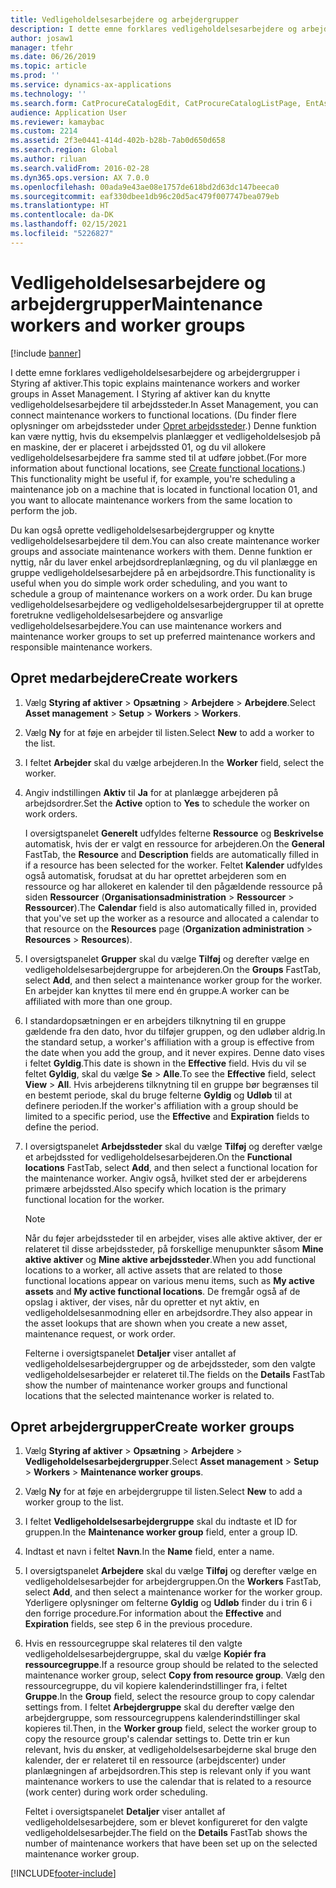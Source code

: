 ```yaml
---
title: Vedligeholdelsesarbejdere og arbejdergrupper
description: I dette emne forklares vedligeholdelsesarbejdere og arbejdergrupper i Styring af aktiver.
author: josaw1
manager: tfehr
ms.date: 06/26/2019
ms.topic: article
ms.prod: ''
ms.service: dynamics-ax-applications
ms.technology: ''
ms.search.form: CatProcureCatalogEdit, CatProcureCatalogListPage, EntAssetWorkerGroupCopyFromResourceGroup, EntAssetWorkerGroup
audience: Application User
ms.reviewer: kamaybac
ms.custom: 2214
ms.assetid: 2f3e0441-414d-402b-b28b-7ab0d650d658
ms.search.region: Global
ms.author: riluan
ms.search.validFrom: 2016-02-28
ms.dyn365.ops.version: AX 7.0.0
ms.openlocfilehash: 00ada9e43ae08e1757de618bd2d63dc147beeca0
ms.sourcegitcommit: eaf330dbee1db96c20d5ac479f007747bea079eb
ms.translationtype: HT
ms.contentlocale: da-DK
ms.lasthandoff: 02/15/2021
ms.locfileid: "5226827"
---
```

# <a name="maintenance-workers-and-worker-groups"></a><span data-ttu-id="94ee2-103">Vedligeholdelsesarbejdere og arbejdergrupper</span><span class="sxs-lookup"><span data-stu-id="94ee2-103">Maintenance workers and worker groups</span></span>

[!include [banner](../../includes/banner.md)]

 

<span data-ttu-id="94ee2-104">I dette emne forklares vedligeholdelsesarbejdere og arbejdergrupper i Styring af aktiver.</span><span class="sxs-lookup"><span data-stu-id="94ee2-104">This topic explains maintenance workers and worker groups in Asset Management.</span></span> <span data-ttu-id="94ee2-105">I Styring af aktiver kan du knytte vedligeholdelsesarbejdere til arbejdssteder.</span><span class="sxs-lookup"><span data-stu-id="94ee2-105">In Asset Management, you can connect maintenance workers to functional locations.</span></span> <span data-ttu-id="94ee2-106">(Du finder flere oplysninger om arbejdssteder under [Opret arbejdssteder](../functional-locations/create-functional-locations.md).) Denne funktion kan være nyttig, hvis du eksempelvis planlægger et vedligeholdelsesjob på en maskine, der er placeret i arbejdssted 01, og du vil allokere vedligeholdelsesarbejdere fra samme sted til at udføre jobbet.</span><span class="sxs-lookup"><span data-stu-id="94ee2-106">(For more information about functional locations, see [Create functional locations](../functional-locations/create-functional-locations.md).) This functionality might be useful if, for example, you're scheduling a maintenance job on a machine that is located in functional location 01, and you want to allocate maintenance workers from the same location to perform the job.</span></span>

<span data-ttu-id="94ee2-107">Du kan også oprette vedligeholdelsesarbejdergrupper og knytte vedligeholdelsesarbejdere til dem.</span><span class="sxs-lookup"><span data-stu-id="94ee2-107">You can also create maintenance worker groups and associate maintenance workers with them.</span></span> <span data-ttu-id="94ee2-108">Denne funktion er nyttig, når du laver enkel arbejdsordreplanlægning, og du vil planlægge en gruppe vedligeholdelsesarbejdere på en arbejdsordre.</span><span class="sxs-lookup"><span data-stu-id="94ee2-108">This functionality is useful when you do simple work order scheduling, and you want to schedule a group of maintenance workers on a work order.</span></span> <span data-ttu-id="94ee2-109">Du kan bruge vedligeholdelsesarbejdere og vedligeholdelsesarbejdergrupper til at oprette foretrukne vedligeholdelsesarbejdere og ansvarlige vedligeholdelsesarbejdere.</span><span class="sxs-lookup"><span data-stu-id="94ee2-109">You can use maintenance workers and maintenance worker groups to set up preferred maintenance workers and responsible maintenance workers.</span></span> 


## <a name="create-workers"></a><span data-ttu-id="94ee2-110">Opret medarbejdere</span><span class="sxs-lookup"><span data-stu-id="94ee2-110">Create workers</span></span>

1. <span data-ttu-id="94ee2-111">Vælg **Styring af aktiver** \> **Opsætning** \> **Arbejdere** \> **Arbejdere**.</span><span class="sxs-lookup"><span data-stu-id="94ee2-111">Select **Asset management** \> **Setup** \> **Workers** \> **Workers**.</span></span>
2. <span data-ttu-id="94ee2-112">Vælg **Ny** for at føje en arbejder til listen.</span><span class="sxs-lookup"><span data-stu-id="94ee2-112">Select **New** to add a worker to the list.</span></span>
3. <span data-ttu-id="94ee2-113">I feltet **Arbejder** skal du vælge arbejderen.</span><span class="sxs-lookup"><span data-stu-id="94ee2-113">In the **Worker** field, select the worker.</span></span>
4. <span data-ttu-id="94ee2-114">Angiv indstillingen **Aktiv** til **Ja** for at planlægge arbejderen på arbejdsordrer.</span><span class="sxs-lookup"><span data-stu-id="94ee2-114">Set the **Active** option to **Yes** to schedule the worker on work orders.</span></span>

    <span data-ttu-id="94ee2-115">I oversigtspanelet **Generelt** udfyldes felterne **Ressource** og **Beskrivelse** automatisk, hvis der er valgt en ressource for arbejderen.</span><span class="sxs-lookup"><span data-stu-id="94ee2-115">On the **General** FastTab, the **Resource** and **Description** fields are automatically filled in if a resource has been selected for the worker.</span></span> <span data-ttu-id="94ee2-116">Feltet **Kalender** udfyldes også automatisk, forudsat at du har oprettet arbejderen som en ressource og har allokeret en kalender til den pågældende ressource på siden **Ressourcer** (**Organisationsadministration** \> **Ressourcer** \> **Ressourcer**).</span><span class="sxs-lookup"><span data-stu-id="94ee2-116">The **Calendar** field is also automatically filled in, provided that you've set up the worker as a resource and allocated a calendar to that resource on the **Resources** page (**Organization administration** \> **Resources** \> **Resources**).</span></span>

5. <span data-ttu-id="94ee2-117">I oversigtspanelet **Grupper** skal du vælge **Tilføj** og derefter vælge en vedligeholdelsesarbejdergruppe for arbejderen.</span><span class="sxs-lookup"><span data-stu-id="94ee2-117">On the **Groups** FastTab, select **Add**, and then select a maintenance worker group for the worker.</span></span> <span data-ttu-id="94ee2-118">En arbejder kan knyttes til mere end én gruppe.</span><span class="sxs-lookup"><span data-stu-id="94ee2-118">A worker can be affiliated with more than one group.</span></span>
6. <span data-ttu-id="94ee2-119">I standardopsætningen er en arbejders tilknytning til en gruppe gældende fra den dato, hvor du tilføjer gruppen, og den udløber aldrig.</span><span class="sxs-lookup"><span data-stu-id="94ee2-119">In the standard setup, a worker's affiliation with a group is effective from the date when you add the group, and it never expires.</span></span> <span data-ttu-id="94ee2-120">Denne dato vises i feltet **Gyldig**.</span><span class="sxs-lookup"><span data-stu-id="94ee2-120">This date is shown in the **Effective** field.</span></span> <span data-ttu-id="94ee2-121">Hvis du vil se feltet **Gyldig**, skal du vælge **Se** \> **Alle**.</span><span class="sxs-lookup"><span data-stu-id="94ee2-121">To see the **Effective** field, select **View** \> **All**.</span></span> <span data-ttu-id="94ee2-122">Hvis arbejderens tilknytning til en gruppe bør begrænses til en bestemt periode, skal du bruge felterne **Gyldig** og **Udløb** til at definere perioden.</span><span class="sxs-lookup"><span data-stu-id="94ee2-122">If the worker's affiliation with a group should be limited to a specific period, use the **Effective** and **Expiration** fields to define the period.</span></span>
7. <span data-ttu-id="94ee2-123">I oversigtspanelet **Arbejdssteder** skal du vælge **Tilføj** og derefter vælge et arbejdssted for vedligeholdelsesarbejderen.</span><span class="sxs-lookup"><span data-stu-id="94ee2-123">On the **Functional locations** FastTab, select **Add**, and then select a functional location for the maintenance worker.</span></span> <span data-ttu-id="94ee2-124">Angiv også, hvilket sted der er arbejderens primære arbejdssted.</span><span class="sxs-lookup"><span data-stu-id="94ee2-124">Also specify which location is the primary functional location for the worker.</span></span>

    > [!NOTE]
    > <span data-ttu-id="94ee2-125">Når du føjer arbejdssteder til en arbejder, vises alle aktive aktiver, der er relateret til disse arbejdssteder, på forskellige menupunkter såsom **Mine aktive aktiver** og **Mine aktive arbejdssteder**.</span><span class="sxs-lookup"><span data-stu-id="94ee2-125">When you add functional locations to a worker, all active assets that are related to those functional locations appear on various menu items, such as **My active assets** and **My active functional locations**.</span></span> <span data-ttu-id="94ee2-126">De fremgår også af de opslag i aktiver, der vises, når du opretter et nyt aktiv, en vedligeholdelsesanmodning eller en arbejdsordre.</span><span class="sxs-lookup"><span data-stu-id="94ee2-126">They also appear in the asset lookups that are shown when you create a new asset, maintenance request, or work order.</span></span>

    <span data-ttu-id="94ee2-127">Felterne i oversigtspanelet **Detaljer** viser antallet af vedligeholdelsesarbejdergrupper og de arbejdssteder, som den valgte vedligeholdelsesarbejder er relateret til.</span><span class="sxs-lookup"><span data-stu-id="94ee2-127">The fields on the **Details** FastTab show the number of maintenance worker groups and functional locations that the selected maintenance worker is related to.</span></span>

## <a name="create-worker-groups"></a><span data-ttu-id="94ee2-128">Opret arbejdergrupper</span><span class="sxs-lookup"><span data-stu-id="94ee2-128">Create worker groups</span></span>

1. <span data-ttu-id="94ee2-129">Vælg **Styring af aktiver** \> **Opsætning** \> **Arbejdere** \> **Vedligeholdelsesarbejdergrupper**.</span><span class="sxs-lookup"><span data-stu-id="94ee2-129">Select **Asset management** \> **Setup** \> **Workers** \> **Maintenance worker groups**.</span></span>
2. <span data-ttu-id="94ee2-130">Vælg **Ny** for at føje en arbejdergruppe til listen.</span><span class="sxs-lookup"><span data-stu-id="94ee2-130">Select **New** to add a worker group to the list.</span></span>
3. <span data-ttu-id="94ee2-131">I feltet **Vedligeholdelsesarbejdergruppe** skal du indtaste et ID for gruppen.</span><span class="sxs-lookup"><span data-stu-id="94ee2-131">In the **Maintenance worker group** field, enter a group ID.</span></span>
4. <span data-ttu-id="94ee2-132">Indtast et navn i feltet **Navn**.</span><span class="sxs-lookup"><span data-stu-id="94ee2-132">In the **Name** field, enter a name.</span></span>
5. <span data-ttu-id="94ee2-133">I oversigtspanelet **Arbejdere** skal du vælge **Tilføj** og derefter vælge en vedligeholdelsesarbejder for arbejdergruppen.</span><span class="sxs-lookup"><span data-stu-id="94ee2-133">On the **Workers** FastTab, select **Add**, and then select a maintenance worker for the worker group.</span></span> <span data-ttu-id="94ee2-134">Yderligere oplysninger om felterne **Gyldig** og **Udløb** finder du i trin 6 i den forrige procedure.</span><span class="sxs-lookup"><span data-stu-id="94ee2-134">For information about the **Effective** and **Expiration** fields, see step 6 in the previous procedure.</span></span>
6. <span data-ttu-id="94ee2-135">Hvis en ressourcegruppe skal relateres til den valgte vedligeholdelsesarbejdergruppe, skal du vælge **Kopiér fra ressourcegruppe**.</span><span class="sxs-lookup"><span data-stu-id="94ee2-135">If a resource group should be related to the selected maintenance worker group, select **Copy from resource group**.</span></span> <span data-ttu-id="94ee2-136">Vælg den ressourcegruppe, du vil kopiere kalenderindstillinger fra, i feltet **Gruppe**.</span><span class="sxs-lookup"><span data-stu-id="94ee2-136">In the **Group** field, select the resource group to copy calendar settings from.</span></span> <span data-ttu-id="94ee2-137">I feltet **Arbejdergruppe** skal du derefter vælge den arbejdergruppe, som ressourcegruppens kalenderindstillinger skal kopieres til.</span><span class="sxs-lookup"><span data-stu-id="94ee2-137">Then, in the **Worker group** field, select the worker group to copy the resource group's calendar settings to.</span></span> <span data-ttu-id="94ee2-138">Dette trin er kun relevant, hvis du ønsker, at vedligeholdelsesarbejderne skal bruge den kalender, der er relateret til en ressource (arbejdscenter) under planlægningen af arbejdsordren.</span><span class="sxs-lookup"><span data-stu-id="94ee2-138">This step is relevant only if you want maintenance workers to use the calendar that is related to a resource (work center) during work order scheduling.</span></span>

    <span data-ttu-id="94ee2-139">Feltet i oversigtspanelet **Detaljer** viser antallet af vedligeholdelsesarbejdere, som er blevet konfigureret for den valgte vedligeholdelsesarbejder.</span><span class="sxs-lookup"><span data-stu-id="94ee2-139">The field on the **Details** FastTab shows the number of maintenance workers that have been set up on the selected maintenance worker group.</span></span>


[!INCLUDE[footer-include](../../../includes/footer-banner.md)]